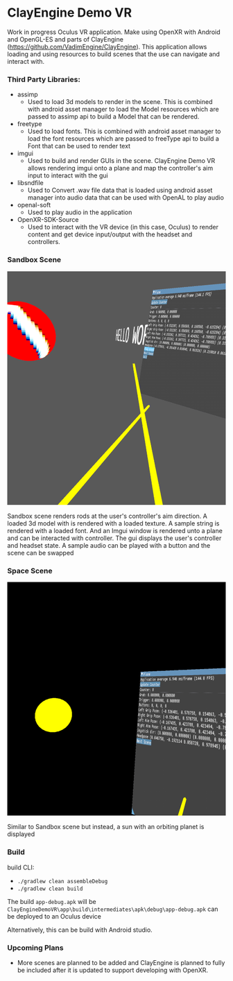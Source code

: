 # ClayEngine Demo VR

Work in progress Oculus VR application. Make using OpenXR with Android and OpenGL-ES and parts of ClayEngine (https://github.com/VadimEngine/ClayEngine). This application allows loading and using resources to build scenes that the use can navigate and interact with.

### Third Party Libraries:
- assimp
    - Used to load 3d models to render in the scene. This is combined with android asset manager to load the Model resources which are passed to assimp api to build a Model that can be rendered.
- freetype
    - Used to load fonts. This is combined with android asset manager to load the font resources which are passed to freeType api to build a Font that can be used to render text
- imgui
    - Used to build and render GUIs in the scene. ClayEngine Demo VR allows rendering imgui onto a plane and map the controller's aim input to interact with the gui
- libsndfile
    - Used to Convert .wav file data that is loaded using android asset manager into audio data that can be used with OpenAL to play audio
- openal-soft
    - Used to play audio in the application
- OpenXR-SDK-Source
    - Used to interact with the VR device (in this case, Oculus) to render content and get device input/output with the headset and controllers.



### Sandbox Scene
![alt text](./ScreenShots/Scene1.png)

Sandbox scene renders rods at the user's controller's aim direction. A loaded 3d model with is rendered with a loaded texture. A sample string is rendered with a loaded font. And an Imgui window is rendered unto a plane and can be interacted with controller. The gui displays the user's controller and headset state. A sample audio can be played with a button and the scene can be swapped

### Space Scene
![alt text](./ScreenShots/Scene2.png)

Similar to Sandbox scene but instead, a sun with an orbiting planet is displayed

### Build

build CLI:
- `./gradlew clean assembleDebug`
- `./gradlew clean build`

The build `app-debug.apk` will be `ClayEngineDemoVR\app\build\intermediates\apk\debug\app-debug.apk` can be deployed to an Oculus device

Alternatively, this can be build with Android studio.

### Upcoming Plans
- More scenes are planned to be added and ClayEngine is planned to fully be included after it is updated to support developing with OpenXR.